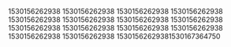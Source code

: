 1530156262938
1530156262938
1530156262938
1530156262938
1530156262938
1530156262938
1530156262938
1530156262938
1530156262938
1530156262938
1530156262938
1530156262938
1530156262938
1530156262938
15301562629381530167364750